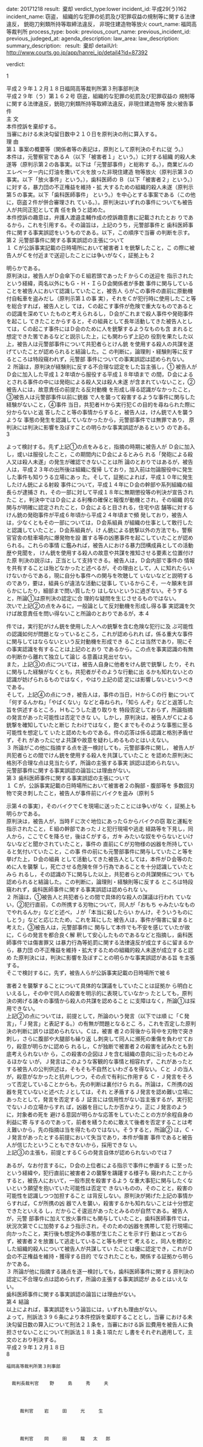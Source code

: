 
date: 20171218
result:  棄却
verdict_type:lower
incident_id: 平成29(う)162
incident_name: 窃盗， 組織的な犯罪の処罰及び犯罪収益の規制等に関する法律違反， 銃砲刀剣類所持等取締法違反， 非現住建造物等放火
court_name: 福岡高等裁判所
process_type:
book: 
previous_court_name:
previous_incident_id:
previous_judeged_at:
agenda_description: 
law_area: 
law_description: 
summary_description:  
result:  棄却
detailUrl: http://www.courts.go.jp/app/hanrei_jp/detail4?id=87392

verdict:

1 
 
平成２９年１２月１８日福岡高等裁判所第３刑事部判決  
平成２９年（う）第１６２号  窃盗，組織的な犯罪の処罰及び犯罪収益の
規制等に関する法律違反，銃砲刀剣類所持等取締法違反，非現住建造物等
放火被告事件  
             主        文  
   本件控訴を棄却する。  
   当審における未決勾留日数中２１０日を原判決の刑に算入する。  
             理        由  
第１  事案の概要等（関係者等の表記は，原則として原判決のそれに従
う。）  
本件は，元警察官であるＡ（以下「被害者１」という。）に対する組織
的殺人未遂等（原判示第２の各事実。以下は「元警部事件」と総称す
る。），商業ビルのエレベーター内に灯油を撒いて火を放った非現住建造
物等放火（原判示第３の事実。以下「放火事件」という。），歯科医師の
Ｂ（以下「被害者２」という。）に対する，暴力団の不正権益を維持・拡
大するための組織的殺人未遂（原判示第５の事実。以下「歯科医師事件」
という。）を中心とする事案である（この他に，窃盗２件が併合審理され
ている。）。原判決はいずれの事件についても被告人が共同正犯として責
任を負うと認めた。  
本件控訴の趣意は，弁護人渡邉圭輔作成の控訴趣意書に記載されたとお
りであるから，これを引用する。その論旨は，上記のうち，元警部事件と
歯科医師事件に関する事実誤認をいうものである。以下，この順序で当審
の判断を示す。  
第２  元警部事件に関する事実誤認の主張について  
 １  Ｃが公訴事実記載の日時場所において被害者１を銃撃したこと，こ
の際に被告人がＣを付近まで送迎したことには争いがなく，証拠上も
2 
 
明らかである。  
   原判決は，被告人がＤ会傘下のＥ組若頭であったＦからＣの送迎を
指示されたという経緯，両名以外にもＧ・Ｈ・ＩらＤ会関係者が多数
事件に関与していることを被告人において認識していたこと，被告人
らがこの事件の直前に原動機付自転車を盗みだし（原判示第１の事
実），それをＣが犯行時に使用したこと等を総合すれば，被告人とし
ては，Ｃの起こす事件が危険で重大なものであるとの認識を深めてい
たものと考えられるし，Ｄ会がこれまで殺人事件や発砲事件を起こし
てきたことからすると，その組員として長年活動してきた被告人とし
ては，Ｃの起こす事件にはＤ会のために人を銃撃するようなものも含
まれると想定できた筈であるなどと説示した上，にも関わらず上記の
役割を果たした以上，被告人は元警部事件について共犯者らとけん銃
を使用する殺人の共謀を遂げていたことが認められると結論した。こ
の判断に，論理則・経験則等に反するところは特段窺われず，元警部
事件についての事実誤認は認められない。  
 ２  所論は，原判決が経験則に反する不合理な認定をした旨主張し，①
被告人がＤ会に加入した平成１２年頃から服役する平成１８年頃まで
の間，Ｄ会によるとされる事件の中には発砲による殺人又は殺人未遂
が含まれていないこと，②被告人には，故意責任の前提たる反対動機
を形成し得る認識がなかったこと，③被告人は元警部事件以前に銃器
で人を襲って殺害するような事件に関与した経験がないこと，④事件
当日，共犯者Ｈから実行犯Ｃの目的を尋ねられた際に分からないと返
答したこと等の事情からすると，被告人は，けん銃で人を襲うような
事態の発生を認識していなかったから，元警部事件では無罪であり，
原判決には判決に影響を及ぼすことの明らかな事実誤認があるという
のである。  
3 
 
   よって検討する。先ず上記①の点をみると，指摘の時期に被告人が
Ｄ会に加入し，或いは服役したこと，この期間内にＤ会によるとみら
れる「発砲による殺人又は殺人未遂」の発生が確認できないことは所
論のとおりではあるが，被告人は，平成２３年の出所後は組織に復帰
しており，加入前は勿論服役中に発生した事件も知りうる立場にあっ
た。そして，証拠によれば，平成１０年に発生したけん銃による射殺
事件について，平成１４年にＤ会の幹部や系列組織の組長らが逮捕さ
れ，その一部に対して平成１８年に無期懲役等の判決が宣告されたこ
と，判決中ではＤ会による利権の確保と報復が動機とされ，その組織
的な関与が明確に認定されたこと，Ｄ会によると目される，住宅や店
舗等に対するけん銃の発砲事件が平成６年頃から平成２４年頃まで頻
発しており，被告人は，少なくともその一部については，Ｄ会系組員
が組織の仕事として敢行したと認識していたこと，Ｄ会系組員が，け
ん銃による銃撃以外の方法でも，警察官官舎の駐車場内に爆発物を設
置する等の凶悪事件を起こしていたことが認められる。これらの事情
に鑑みれば，被告人における暴力団構成員としての活動歴や見聞を，
けん銃を使用する殺人の故意や共謀を推知させる要素と位置付けた原
判決の説示は，正当として支持できる。被告人は，Ｄ会内部で事件の
情報を共有することは殆どなかったと述べるが，その理由として，人
に知れたらいけないからである，現に自分も事件への関与を吹聴して
いないなどと説明するのであり，要は，組員らが違法な活動に従事し
ているからこそ，一々顛末を詳らかにしたり，細部まで問い質したり
はしないというに過ぎない。そうすると，所論①は原判決の認定に合
理的な疑問を生じさせるものではない。  
      次いで上記②の点をみるに，一般論として反対動機を形成し得る事
実認識を欠けば故意責任を問い得ないこと所論のとおりであるが，本
4 
 
件では，実行犯がけん銃を使用した人への銃撃を含む危険な犯行に及
ぶ可能性の認識如何が問題となっているところ，これが認められれ
ば，係る重大な事件に関与してはならないという反対動機を形成でき
ることは当然であり，現にその事実認識を有することは上記のとおり
であるから，この点を事実認識の有無の判断から離れて独立して論じ
る意義は見出せない。  
   また，上記③の点については，被告人自身に他者をけん銃で銃撃し
たり，それに関与した経験がなくとも，共犯者がそのような行動に出
るかも知れないとの認識が妨げられるものではなく，やはり上記の認
定には影響しないというべきである。  
   そして，上記④の点につき，被告人は，事件の当日，ＨからＣの行
動について「何するんかね」「やばくない」などと尋ねられ，「知ら
んぞ」などと返答した旨を供述するところ，Ｈもこうした遣り取りを
特段否定しておらず，所論指摘の発言があった可能性は否定できな
い。しかし，原判決は，被告人がＣによる銃撃を確知していたと断じ
たわけではなく，飽くまでもそのような事態に至る可能性を想定して
いたと認めたものである。件の応答は係る認識と格別矛盾せず，それ
があったにせよ共謀や故意を疑わしめるものとはいえない。  
 ３  所論がこの他に指摘する点を逐一検討しても，元警部事件に関し，
被告人が共犯者らとの間でけん銃を使用する殺人を共謀していたこと
を認めた原判決に格別不合理な点は見当たらず，所論の主張する事実
誤認は認められない。  
   元警部事件に関する事実誤認の論旨には理由がない。  
第３  歯科医師事件に関する事実誤認の主張について  
 １  Ｃが，公訴事実記載の日時場所において被害者２の胸部・腹部等を
多数回刃物で突き刺したこと，被告人が事件前にバイクを盗み（原判
5 
 
示第４の事実），そのバイクでＣを現場に送ったことには争いがな
く，証拠上も明らかである。  
   原判決は，被告人が，当時Ｆに次ぐ地位にあったＧからバイクの窃
取と運転を指示されたこと，Ｅ組の幹部であったＪと犯行現場や逃走
経路等を下見し，同人から，ここでＣを降ろせ，後はＣがする，ガキ
みたいな奴をやらないといけないなどと聞かされていたこと，事件の
直前にＣが刃物様の凶器を所持していると気付いていたこと，この事
件の前にも元警部事件に関与していたこと等を挙げた上，Ｄ会の組員
として活動してきた被告人としては，本件がＤ会等のために人を襲撃
し，死亡させる危険を伴う行為であることを十分認識していたとみら
れるし，その認識の下に関与した以上，共犯者らとの共謀関係につい
ても認められると結論した。この判断に，論理則・経験則等に反する
ところは特段窺われず，歯科医師事件に関する事実誤認は認められな
い。  
 ２  所論は，①被告人と共犯者らとの間で具体的な殺人の謀議は行われ
ていない，②犯行直前，Ｃの所携する刃物について，同人が「おもち
ゃみたいなものでやれるんか」などと述べ，Ｊが「本当に殺したらい
かんけ，そういうものにしとう」などと応じたため，これを耳にした
被告人は，事件が傷害に留まると考えた，③被告人は，元警部事件に
関与して本件でも不安を感じていたが故に，Ｃらの発言を都合良く解
釈して安心したものであるなどと指摘し，歯科医師事件では傷害罪又
は暴力行為等処罰に関する法律違反が成立するに留まるから，暴力団
の不正権益を維持・拡大するための組織的殺人未遂が成立すると認め
た原判決には，判決に影響を及ぼすことの明らかな事実誤認がある旨
を主張する。  
   そこで検討するに，先ず，被告人らが公訴事実記載の日時場所で被
6 
 
害者２を襲撃することについて具体的な謀議をしていたことは証拠か
ら明白といえるし，その中で同人の殺害を明示的に表現していなかっ
たとしても，原判決の掲げる諸々の事情から殺人の共謀を認めること
に支障はなく，所論①は採用できない。  
   上記②の点については，前提として，所論のいう発言（以下では順
に「Ｃ発言」，「Ｊ発言」と表記する。）の有無が問題となるとこ
ろ，これを否定した原判決の判断に誤りは認められない。Ｃは，被害
者２の背後から背中を刃物で突き刺し，さらに腹部や大腿部も繰り返
し刺突して同人に瀕死の重傷を負わせており，殺意が明らかに認めら
れるし，Ｃが独断で被害者２の殺害を試みたとも到底考えられないか
ら，この殺害の企図はＪを含む組織の意向に沿ったものとみるほかな
いが，Ｊ発言はこのような客観的な事情と相容れず，これがあったと
する被告人の公判供述は，そもそも不自然といわざるを得ない。Ｃと
Ｊの当人が，殺意がなかったと抗弁しつつ，その点で有利に作用する
Ｃ・Ｊ発言をそろって否定していることからも，先の判断は裏付けら
れる。所論は，Ｃ所携の凶器を見ていないと述べたＪとしては，それ
と矛盾するＪ発言を認め難い立場にあったとして，発言を否定するＪ
証言には信用性がない旨主張するが，実行犯でないＪの立場からすれ
ば，凶器を目にしたか否かより，正にＪ発言のように，対象者の死を
避ける意図が明らかな応答をしていたことの方が余程自身の利益に寄
与するのであって，前者を繕うために敢えて後者を否定することは考
え難いから，先の指摘は当を得たものではない。そうすると，所論②
は，Ｃ・Ｊ発言があったとする前提において失当であり，本件が傷害
事件であると被告人が信じたということもできないから，採用できな
い。  
   上記③の主張も，前提とするＣらの発言自体が認められないのでは
7 
 
あるが，なお付言するに，Ｄ会の上位者による指示で事件に参画する
に至ったという経緯や，犯行直前に被害者２の襲撃を躊躇する様子も
窺われたことからすると，被告人において，一般市民を殺害するよう
な重大事犯に関与したくないという願望を抱いていた可能性は否定で
きないものの，そのことと，殺害の可能性を認識しつつ加担すること
は背反しない。原判決が掲げた上記の事情からすれば，Ｃが所携の凶
器で人を襲い，殺害するかも知れないことは十分想定できたといえる
し，だからこそ逡巡があったとみるのが自然である。被告人が，元警
部事件に加えて放火事件にも関与していたこと，歯科医師事件では，
状況次第でＣに加勢するよう指示され，そのための凶器を携帯して犯
行現場に向かったこと，実行後も想定外の事態が生じたことを示す行
動はとっておらず，被害者２を放置して逃走していること等も併せて
考えると，同人を標的とした組織的殺人について被告人が共謀してい
たことは優に認定でき，これがＤ会の不正権益を維持・獲得する目的
でなされたことも，関係する証拠から明らかである。  
 ３  所論が他に指摘する諸点を逐一検討しても，歯科医師事件に関する
原判決の認定に不合理な点は認められず，所論の主張する事実誤認が
あるとはいえない。  
   歯科医師事件に関する事実誤認の論旨には理由がない。  
第４  結論  
   以上によれば，事実誤認をいう論旨には，いずれも理由がない。  
   よって，刑訴法３９６条により本件控訴を棄却することとし，当審
における未決勾留日数の算入について刑法２１条を，当審における訴
訟費用を被告人に負担させないことについて刑訴法１８１条１項ただ
し書をそれぞれ適用して，主文のとおり判決する。  
   平成２９年１２月１８日  
8 
 
    福岡高等裁判所第３刑事部  
 
 
      裁判長裁判官    野     島     秀     夫  
 
 
 
 
         裁判官    岩     田     光     生  
 
 
 
 
         裁判官    岡     田     龍   太   郎  

                    